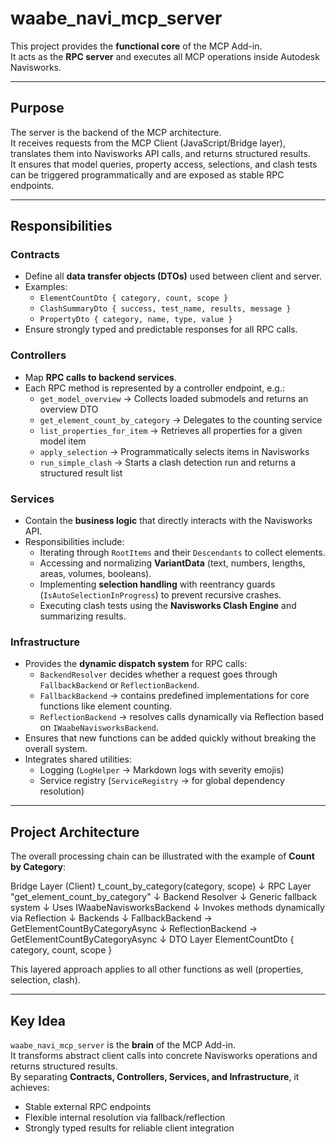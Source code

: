 ﻿# waabe_navi_mcp_server

This project provides the **functional core** of the MCP Add-in.  
It acts as the **RPC server** and executes all MCP operations inside Autodesk Navisworks.

---

## Purpose
The server is the backend of the MCP architecture.  
It receives requests from the MCP Client (JavaScript/Bridge layer), translates them into Navisworks API calls, and returns structured results.  
It ensures that model queries, property access, selections, and clash tests can be triggered programmatically and are exposed as stable RPC endpoints.

---

## Responsibilities

### Contracts
- Define all **data transfer objects (DTOs)** used between client and server.  
- Examples:
  - `ElementCountDto { category, count, scope }`  
  - `ClashSummaryDto { success, test_name, results, message }`  
  - `PropertyDto { category, name, type, value }`  
- Ensure strongly typed and predictable responses for all RPC calls.

### Controllers
- Map **RPC calls to backend services**.  
- Each RPC method is represented by a controller endpoint, e.g.:
  - `get_model_overview` → Collects loaded submodels and returns an overview DTO  
  - `get_element_count_by_category` → Delegates to the counting service  
  - `list_properties_for_item` → Retrieves all properties for a given model item  
  - `apply_selection` → Programmatically selects items in Navisworks  
  - `run_simple_clash` → Starts a clash detection run and returns a structured result list

### Services
- Contain the **business logic** that directly interacts with the Navisworks API.  
- Responsibilities include:
  - Iterating through `RootItems` and their `Descendants` to collect elements.  
  - Accessing and normalizing **VariantData** (text, numbers, lengths, areas, volumes, booleans).  
  - Implementing **selection handling** with reentrancy guards (`IsAutoSelectionInProgress`) to prevent recursive crashes.  
  - Executing clash tests using the **Navisworks Clash Engine** and summarizing results.  

### Infrastructure
- Provides the **dynamic dispatch system** for RPC calls:
  - `BackendResolver` decides whether a request goes through `FallbackBackend` or `ReflectionBackend`.  
  - `FallbackBackend` → contains predefined implementations for core functions like element counting.  
  - `ReflectionBackend` → resolves calls dynamically via Reflection based on `IWaabeNavisworksBackend`.  
- Ensures that new functions can be added quickly without breaking the overall system.  
- Integrates shared utilities:
  - Logging (`LogHelper` → Markdown logs with severity emojis)  
  - Service registry (`ServiceRegistry` → for global dependency resolution)

---

## Project Architecture

The overall processing chain can be illustrated with the example of **Count by Category**:

Bridge Layer (Client)
t_count_by_category(category, scope)
↓
RPC Layer
"get_element_count_by_category"
↓
Backend Resolver
↓
Generic fallback system
↓
Uses IWaabeNavisworksBackend
↓
Invokes methods dynamically via Reflection
↓
Backends
↓
FallbackBackend → GetElementCountByCategoryAsync
↓
ReflectionBackend → GetElementCountByCategoryAsync
↓
DTO Layer
ElementCountDto { category, count, scope }


This layered approach applies to all other functions as well (properties, selection, clash).

---

## Key Idea
`waabe_navi_mcp_server` is the **brain** of the MCP Add-in.  
It transforms abstract client calls into concrete Navisworks operations and returns structured results.  
By separating **Contracts, Controllers, Services, and Infrastructure**, it achieves:
- Stable external RPC endpoints  
- Flexible internal resolution via fallback/reflection  
- Strongly typed results for reliable client integration  
